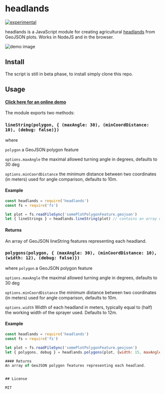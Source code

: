 # headlands

[![experimental](http://badges.github.io/stability-badges/dist/experimental.svg)](http://github.com/badges/stability-badges)

headlands is a JavaScript module for creating agricultural [headlands](https://en.wikipedia.org/wiki/Headland_(agriculture)) from GeoJSON plots.
Works in NodeJS and in the browser.

![demo image](https://user-images.githubusercontent.com/20703207/84497032-4fb88080-acae-11ea-852f-ec9583dd9943.png)
## Install
The script is still in beta phase, to install simply clone this repo.

## Usage

#### [Click here for an online demo](https://fruchtfolge.github.io/headlands/?field=60)

The module exports two methods:
### ```lineString(polygon, { (maxAngle: 30), (minCoordDistance: 10), (debug: false)})```

where

```polygon``` a GeoJSON polygon feature

```options.maxAngle``` the maximal allowed turning angle in degrees, defaults to 30 deg

```options.minCoordDistance``` the minimum distance between two coordinates (in meters) used for angle comparison, defaults to 10m.

#### Example
```js
const headlands = require('headlands')
const fs = require('fs')

let plot = fs.readFileSync('somePlotPolygonFeature.geojson')
let { lineStrings } = headlands.lineString(plot) // contains an array of all potential headlands as GeoJSON linestring features
```

#### Returns
An array of GeoJSON lineString features representing each headland.

### ```polygons(polygon, { (maxAngle: 30), (minCoordDistance: 10), (width: 12), (debug: false)})```

where
```polygon``` a GeoJSON polygon feature

```options.maxAngle``` the maximal allowed turning angle in degrees, defaults to 30 deg

```options.minCoordDistance``` the minimum distance between two coordinates (in meters) used for angle comparison, defaults to 10m.

```options.width``` Width of each headland in meters, typically equal to (half) the working width of the sprayer used. Defaults to 12m.

#### Example
```js
const headlands = require('headlands')
const fs = require('fs')

let plot = fs.readFileSync('somePlotPolygonFeature.geojson')
let { polygons, debug } = headlands.polygons(plot, {width: 15, maxAngle: 40, debug: true}) // contains an array of all potential headlands as GeoJSON polygon features

#### Returns
An array of GeoJSON polygon features representing each headland.


## License

MIT
